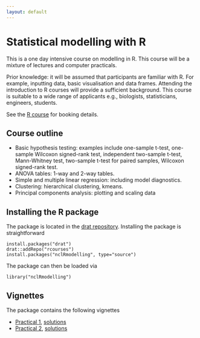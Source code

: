 ```yaml
---
layout: default
---
```


# Statistical modelling with R

This is a one day intensive course on modelling in R. This course will be a
mixture of lectures and computer practicals.

Prior knowledge: it will be assumed that participants are familiar with R. For
example, inputting data, basic visualisation and data frames. Attending the
introduction to R courses will provide a sufficient background. This course is
suitable to a wide range of applicants e.g., biologists, statisticians,
engineers, students.

See the [R course](http://www.ncl.ac.uk/maths/rcourse/) for booking details. 

## Course outline

 * Basic hypothesis testing: examples include one-sample t-test, one-sample
   Wilcoxon signed-rank test, independent two-sample t-test, Mann-Whitney test,
   two-sample t-test for paired samples, Wilcoxon signed-rank test.
 * ANOVA tables: 1-way and 2-way tables.
 * Simple and multiple linear regression: including model diagnostics.
 * Clustering: hierarchical clustering, kmeans.
 * Principal components analysis: plotting and scaling data

## Installing the R package

The package is located in the
[drat repository](https://github.com/rcourses/drat). Installing the package is
straightforward

    install.packages("drat")
    drat::addRepo("rcourses")
    install.packages("nclRmodelling", type="source")

The package can then be loaded via

    library("nclRmodelling")

## Vignettes

The package contains the following vignettes

 * [Practical 1](practical1.pdf), [solutions](solutions1.pdf)
 * [Practical 2](practical2.pdf), [solutions](solutions2.pdf)
